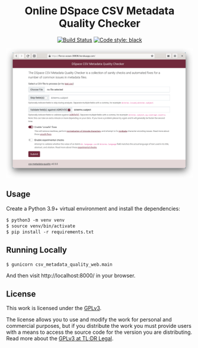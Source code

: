 <h1 align="center">Online DSpace CSV Metadata Quality Checker</h1>

<p align="center">
  <a href="https://github.com/ilri/csv-metadata-quality-web/actions"><img alt="Build Status" src="https://github.com/ilri/csv-metadata-quality-web/workflows/Build/badge.svg"></a>
  <a href="https://github.com/psf/black"><img alt="Code style: black" src="https://img.shields.io/badge/code%20style-black-000000.svg"></a>
</p>

<p align="center">
  <img width="600" alt="Screenshot of csv-metadata-quality-web on Heroku" src="screenshot.png">
</p>

## Usage
Create a Python 3.9+ virtual environment and install the dependencies:

    $ python3 -m venv venv
    $ source venv/bin/activate
    $ pip install -r requirements.txt

## Running Locally

    $ gunicorn csv_metadata_quality_web.main

And then visit http://localhost:8000/ in your browser.

## License
This work is licensed under the [GPLv3](https://www.gnu.org/licenses/gpl-3.0.en.html).

The license allows you to use and modify the work for personal and commercial purposes, but if you distribute the work you must provide users with a means to access the source code for the version you are distributing. Read more about the [GPLv3 at TL;DR Legal](https://tldrlegal.com/license/gnu-general-public-license-v3-(gpl-3)).
